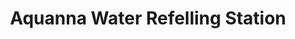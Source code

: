 ---
title: "Aquanna Water Refelling Station"
url: /cagayan-de-oro/aquanna-water-refelling-station/
shop: Wasser
---